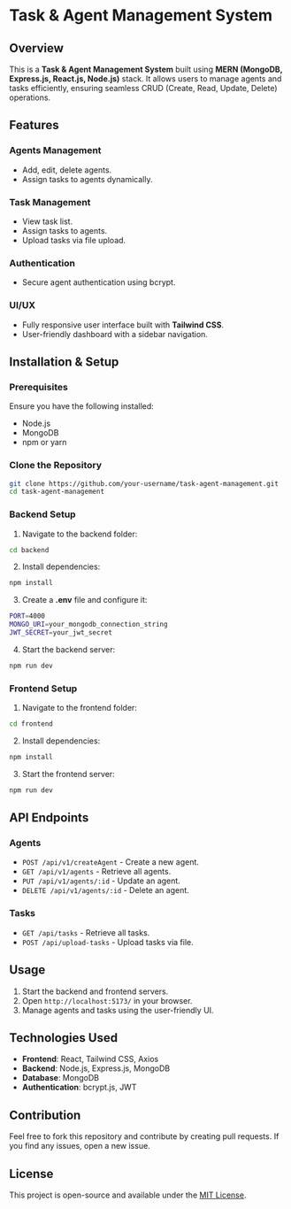 # Task & Agent Management System

## Overview
This is a **Task & Agent Management System** built using **MERN (MongoDB, Express.js, React.js, Node.js)** stack. It allows users to manage agents and tasks efficiently, ensuring seamless CRUD (Create, Read, Update, Delete) operations.

## Features
### Agents Management
- Add, edit, delete agents.
- Assign tasks to agents dynamically.

### Task Management
- View task list.
- Assign tasks to agents.
- Upload tasks via file upload.

### Authentication
- Secure agent authentication using bcrypt.

### UI/UX
- Fully responsive user interface built with **Tailwind CSS**.
- User-friendly dashboard with a sidebar navigation.

## Installation & Setup

### Prerequisites
Ensure you have the following installed:
- Node.js
- MongoDB
- npm or yarn

### Clone the Repository
```sh
git clone https://github.com/your-username/task-agent-management.git
cd task-agent-management
```

### Backend Setup
1. Navigate to the backend folder:
```sh
cd backend
```
2. Install dependencies:
```sh
npm install
```
3. Create a **.env** file and configure it:
```sh
PORT=4000
MONGO_URI=your_mongodb_connection_string
JWT_SECRET=your_jwt_secret
```
4. Start the backend server:
```sh
npm run dev
```

### Frontend Setup
1. Navigate to the frontend folder:
```sh
cd frontend
```
2. Install dependencies:
```sh
npm install
```
3. Start the frontend server:
```sh
npm run dev
```

## API Endpoints
### Agents
- `POST /api/v1/createAgent` - Create a new agent.
- `GET /api/v1/agents` - Retrieve all agents.
- `PUT /api/v1/agents/:id` - Update an agent.
- `DELETE /api/v1/agents/:id` - Delete an agent.

### Tasks
- `GET /api/tasks` - Retrieve all tasks.
- `POST /api/upload-tasks` - Upload tasks via file.

## Usage
1. Start the backend and frontend servers.
2. Open `http://localhost:5173/` in your browser.
3. Manage agents and tasks using the user-friendly UI.

## Technologies Used
- **Frontend**: React, Tailwind CSS, Axios
- **Backend**: Node.js, Express.js, MongoDB
- **Database**: MongoDB
- **Authentication**: bcrypt.js, JWT

## Contribution
Feel free to fork this repository and contribute by creating pull requests. If you find any issues, open a new issue.

## License
This project is open-source and available under the [MIT License](LICENSE).

